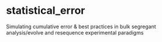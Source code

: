 # statistical_error
Simulating cumulative error &amp; best practices in bulk segregant analysis/evolve and resequence experimental paradigms
